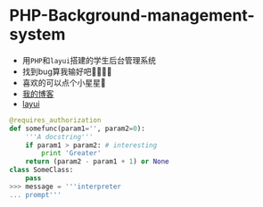 # PHP-Background-management-system
* 用`PHP`和`layui`搭建的学生后台管理系统
* 找到bug算我输好吧🤸‍♀️🤸‍♂️<br>
* 喜欢的可以点个小星星🤞<br>
* [我的博客](http://www.fanyuansheng.top "悬停显示") 
* [layui](https://www.layuiweb.com)
``` python
@requires_authorization
def somefunc(param1='', param2=0):
    '''A docstring'''
    if param1 > param2: # interesting
        print 'Greater'
    return (param2 - param1 + 1) or None
class SomeClass:
    pass
>>> message = '''interpreter
... prompt'''
 ```
